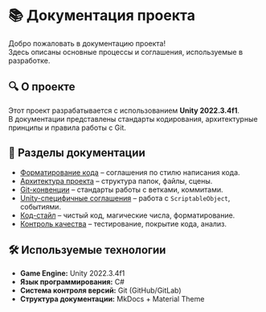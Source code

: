 ﻿# 📚 Документация проекта

Добро пожаловать в документацию проекта!  
Здесь описаны основные процессы и соглашения, используемые в разработке.

## 🔍 О проекте
Этот проект разрабатывается с использованием **Unity 2022.3.4f1**.  
В документации представлены стандарты кодирования, архитектурные принципы и правила работы с Git.

## 📄 Разделы документации

- [Форматирование кода](formatting.md) – соглашения по стилю написания кода.
- [Архитектура проекта](architecture.md) – структура папок, файлы, сцены.
- [Git-конвенции](git-conventions.md) – стандарты работы с ветками, коммитами.
- [Unity-специфичные соглашения](unity-guidelines.md) – работа с `ScriptableObject`, событиями.
- [Код-стайл](code-style.md) – чистый код, магические числа, форматирование.
- [Контроль качества](quality-control.md) – тестирование, покрытие кода, анализ.

## 🛠 Используемые технологии
- **Game Engine:** Unity 2022.3.4f1
- **Язык программирования:** C#
- **Система контроля версий:** Git (GitHub/GitLab)
- **Структура документации:** MkDocs + Material Theme

